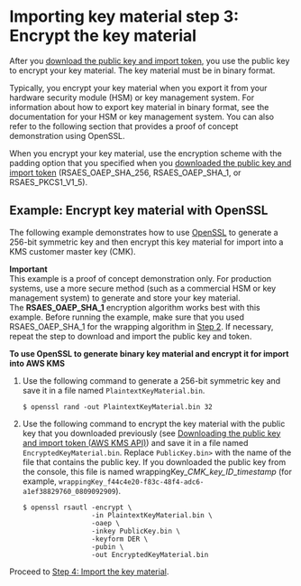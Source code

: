 # Importing key material step 3: Encrypt the key material<a name="importing-keys-encrypt-key-material"></a>

After you [download the public key and import token](importing-keys-get-public-key-and-token.md), you use the public key to encrypt your key material\. The key material must be in binary format\. 

Typically, you encrypt your key material when you export it from your hardware security module \(HSM\) or key management system\. For information about how to export key material in binary format, see the documentation for your HSM or key management system\. You can also refer to the following section that provides a proof of concept demonstration using OpenSSL\. 

When you encrypt your key material, use the encryption scheme with the padding option that you specified when you [downloaded the public key and import token](importing-keys-get-public-key-and-token.md) \(RSAES\_OAEP\_SHA\_256, RSAES\_OAEP\_SHA\_1, or RSAES\_PKCS1\_V1\_5\)\.

## Example: Encrypt key material with OpenSSL<a name="importing-keys-encrypt-key-material-openssl"></a>

The following example demonstrates how to use [OpenSSL](https://openssl.org/) to generate a 256\-bit symmetric key and then encrypt this key material for import into a KMS customer master key \(CMK\)\.

**Important**  
This example is a proof of concept demonstration only\. For production systems, use a more secure method \(such as a commercial HSM or key management system\) to generate and store your key material\.  
The **RSAES\_OAEP\_SHA\_1** encryption algorithm works best with this example\. Before running the example, make sure that you used RSAES\_OAEP\_SHA\_1 for the wrapping algorithm in [Step 2](importing-keys-get-public-key-and-token.md)\. If necessary, repeat the step to download and import the public key and token\.

**To use OpenSSL to generate binary key material and encrypt it for import into AWS KMS**

1. Use the following command to generate a 256\-bit symmetric key and save it in a file named `PlaintextKeyMaterial.bin`\.

   ```
   $ openssl rand -out PlaintextKeyMaterial.bin 32
   ```

1. Use the following command to encrypt the key material with the public key that you downloaded previously \(see [Downloading the public key and import token \(AWS KMS API\)](importing-keys-get-public-key-and-token.md#importing-keys-get-public-key-and-token-api)\) and save it in a file named `EncryptedKeyMaterial.bin`\. Replace `PublicKey.bin>` with the name of the file that contains the public key\. If you downloaded the public key from the console, this file is named wrappingKey\_*CMK\_key\_ID*\_*timestamp* \(for example, `wrappingKey_f44c4e20-f83c-48f4-adc6-a1ef38829760_0809092909`\)\.

   ```
   $ openssl rsautl -encrypt \
                    -in PlaintextKeyMaterial.bin \
                    -oaep \
                    -inkey PublicKey.bin \
                    -keyform DER \
                    -pubin \
                    -out EncryptedKeyMaterial.bin
   ```

Proceed to [Step 4: Import the key material](importing-keys-import-key-material.md)\.